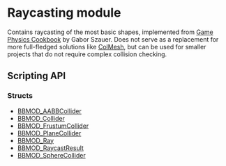 # Raycasting module
Contains raycasting of the most basic shapes, implemented from
[Game Physics Cookbook](https://github.com/gszauer/GamePhysicsCookbook) by Gabor
Szauer. Does not serve as a replacement for more full-fledged solutions like
[ColMesh](https://marketplace.yoyogames.com/assets/8130/colmesh), but can be
used for smaller projects that do not require complex collision checking.

## Scripting API
### Structs
* [BBMOD_AABBCollider](./BBMOD_AABBCollider.html)
* [BBMOD_Collider](./BBMOD_Collider.html)
* [BBMOD_FrustumCollider](./BBMOD_FrustumCollider.html)
* [BBMOD_PlaneCollider](./BBMOD_PlaneCollider.html)
* [BBMOD_Ray](./BBMOD_Ray.html)
* [BBMOD_RaycastResult](./BBMOD_RaycastResult.html)
* [BBMOD_SphereCollider](./BBMOD_SphereCollider.html)
